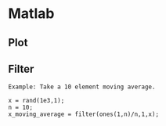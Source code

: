 Matlab
===========


## Plot


## Filter

```
Example: Take a 10 element moving average.

x = rand(1e3,1);
n = 10;
x_moving_average = filter(ones(1,n)/n,1,x);
```